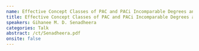 ```yaml
---
name: Effective Concept Classes of PAC and PACi Incomparable Degrees and Jump Structure.
title: Effective Concept Classes of PAC and PACi Incomparable Degrees and Jump Structure.
speakers: Gihanee M. D. Senadheera
categories: Talk
abstract: /ct/Senadheera.pdf
onsite: false
---
```

